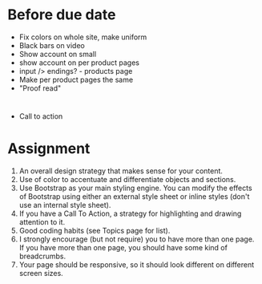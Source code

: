 # Before due date

- Fix colors on whole site, make uniform
- Black bars on video
- Show account on small
- show account on per product pages
- input /> endings? - products page
- Make per product pages the same
- "Proof read"

# 
- Call to action

# Assignment
1) An overall design strategy that makes sense for your content.
2) Use of color to accentuate and differentiate objects and sections.
3) Use Bootstrap as your main styling engine. You can modify the effects of Bootstrap using either an external style sheet or inline styles (don't use an internal style sheet).
4) If you have a Call To Action, a strategy for highlighting and drawing attention to it.
5) Good coding habits (see Topics page for list).
6) I strongly encourage (but not require) you to have more than one page. If you have more than one page, you should have some kind of breadcrumbs.
7) Your page should be responsive, so it should look different on different screen sizes.